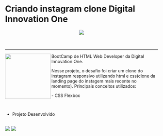 # Criando instagram clone Digital Innovation One

<div align="center">
  <img  src="https://user-images.githubusercontent.com/79542325/156683659-f2c46e40-dc04-4540-b289-7e8024c62a72.PNG" >
</div>
<br>
<br>

<hr>
  <div>
  <img  height="150px"align="left"src="https://user-images.githubusercontent.com/79542325/156962737-79e751ef-5467-4c72-9680-9a7f21fc3acd.PNG" >
  <p align="left">BootCamp de HTML Web Developer da Digital Innovation One.</p>
  <p>Nesse projeto, o desafio foi criar um clone do instagram responsivo utilizando html e css(clone da landing page do instagem mais recente no momento).
  Principais conceitos utilizados:<p>
  - CSS Flexbox<br>
</div>
<br>

- Projeto Desenvolvido
<br>
  <img src="https://user-images.githubusercontent.com/79542325/156962996-7a430d48-cae0-4d45-bb8f-4505150a25bd.PNG" >
  <img src="https://user-images.githubusercontent.com/79542325/156963034-60452b68-f23d-4bb3-9ef9-ab4814187d5a.PNG" >
